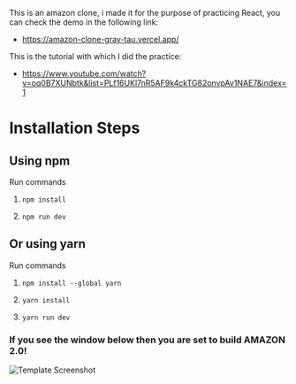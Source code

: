 This is an amazon clone, i made it for the purpose of practicing React, you can check the demo in the following link:
- https://amazon-clone-gray-tau.vercel.app/

This is the tutorial with which I did the practice:
- https://www.youtube.com/watch?v=oq0B7XUNbtk&list=PLf16UKl7nR5AF9k4ckTG82onvpAv1NAE7&index=1



# Installation Steps



## Using npm

Run commands

1) ```npm install```


2) ```npm run dev```


## Or using yarn

Run commands 

1) ```npm install --global yarn```

2) ```yarn install```

3) ```yarn run dev```


### If you see the window below then you are set to build AMAZON 2.0!

![Template Screenshot](TemplateScreenshot.jpg?raw=true "Template Screenshot")
